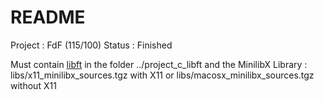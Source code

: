 # README #

Project : FdF (115/100)
Status  : Finished

Must contain [libft](https://github.com/gaetanpueo/project_c_libft) in the folder ../project_c_libft and the MinilibX Library : libs/x11_minilibx_sources.tgz with X11 or libs/macosx_minilibx_sources.tgz without X11
